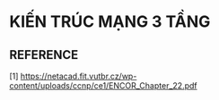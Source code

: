 # KIẾN TRÚC MẠNG 3 TẦNG

## REFERENCE

[1] <https://netacad.fit.vutbr.cz/wp-content/uploads/ccnp/ce1/ENCOR_Chapter_22.pdf>